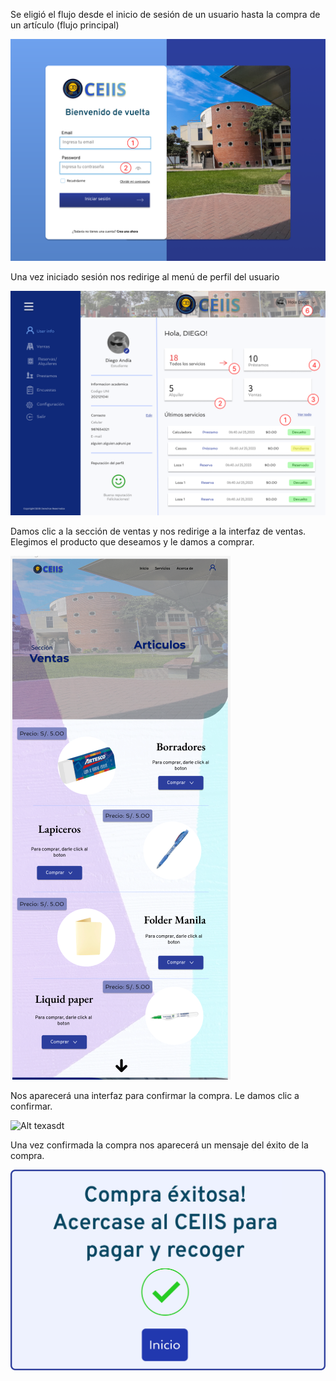 Se eligió el flujo desde el inicio de sesión de un usuario hasta la compra de un artículo (flujo principal)

![Alt texasdt](Vistas_Seguridad/Loginpage.png)

Una vez iniciado sesión nos redirige al menú de perfil del usuario

![Alt texasdt](Vistas_Seguridad/PerfilUsuario.png)

Damos clic a la sección de ventas y nos redirige a la interfaz de ventas. Elegimos el producto que deseamos y le damos a comprar.

![Alt texasdt](Vistas_productos/productos_ventas.png)

Nos aparecerá una interfaz para confirmar la compra. Le damos clic a confirmar.

![Alt texasdt](Vistas_productos/confirmar_compra.png)

Una vez confirmada la compra nos aparecerá un mensaje del éxito de la compra.

![Alt texasdt](Vistas_productos/compra_exitosa.png)
